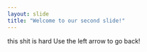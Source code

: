 ```yaml
---
layout: slide
title: "Welcome to our second slide!"
---
```

this shit is hard
Use the left arrow to go back!
